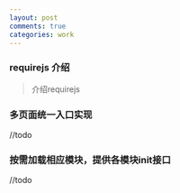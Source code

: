 ```yaml
---
layout: post
comments: true
categories: work
---
```


### requirejs 介绍
> 介绍requirejs
 
### 多页面统一入口实现
//todo

### 按需加载相应模块，提供各模块init接口
//todo



